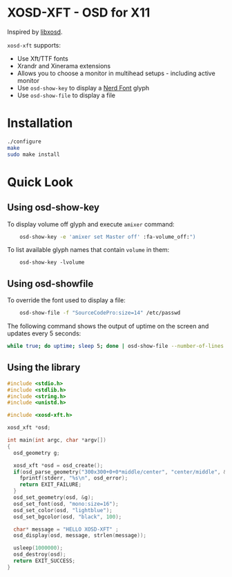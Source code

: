 # XOSD-XFT - OSD for X11

Inspired by [libxosd](https://sourceforge.net/projects/libxosd/).

`xosd-xft` supports:

* Use Xft/TTF fonts
* Xrandr and Xinerama extensions
* Allows you to choose a monitor in multihead setups - including active monitor
* Use `osd-show-key` to display a [Nerd Font](https://nerdfonts.com) glyph
* Use `osd-show-file` to display a file

# Installation

```bash
./configure
make
sudo make install
```

# Quick Look

## Using osd-show-key

To display volume off glyph and execute `amixer` command:

```bash
    osd-show-key -e 'amixer set Master off' :fa-volume_off:")
```

To list available glyph names that contain `volume` in them:

```
    osd-show-key -lvolume
```

## Using osd-showfile

To override the font used to display a file:
```bash
    osd-show-file -f "SourceCodePro:size=14" /etc/passwd
```

The following command shows the output of uptime on the screen and updates every 5 seconds:

```bash
while true; do uptime; sleep 5; done | osd-show-file --number-of-lines 1 -g 0x1l+0-0
```

## Using the library

```c
#include <stdio.h>
#include <stdlib.h>
#include <string.h>
#include <unistd.h>

#include <xosd-xft.h>

xosd_xft *osd;

int main(int argc, char *argv[])
{
  osd_geometry g;

  xosd_xft *osd = osd_create();
  if(osd_parse_geometry("300x300+0+0*middle/center", "center/middle", &g) == NULL) {
    fprintf(stderr, "%s\n", osd_error);
    return EXIT_FAILURE;
  }
  osd_set_geometry(osd, &g);
  osd_set_font(osd, "mono:size=16");
  osd_set_color(osd, "lightblue");
  osd_set_bgcolor(osd, "black", 100);

  char* message = "HELLO XOSD-XFT" ;
  osd_display(osd, message, strlen(message));

  usleep(1000000);
  osd_destroy(osd);
  return EXIT_SUCCESS;
}
```

